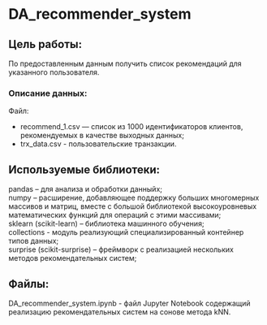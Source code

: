 
# DA_recommender_system

## Цель работы: 
По предоставленным данным получить список рекомендаций для указанного пользователя.  
### Описание данных:
Файл:  
- recommend_1.csv — список из 1000 идентификаторов клиентов, рекомендуемых в качестве выходных данных;  
- trx_data.csv - пользовательские транзакции.  

## Используемые библиотеки:
	
pandas –  для анализа и обработки данныйх;  
numpy – расширение, добавляющее поддержку больших многомерных массивов и матриц, вместе с большой библиотекой высокоуровневых математических функций для операций с этими массивами;  
sklearn (scikit-learn) – библиотека машинного обучения;  
collections - модуль реализующий специализированный контейнер типов данных;  
surprise (scikit-surprise) – фреймворк с реализацией нескольких методов рекомендательных систем;   

## Файлы:
DA_recommender_system.ipynb - файл Jupyter Notebook содержащий реализацию рекомендательных систем на сонове метода kNN. 